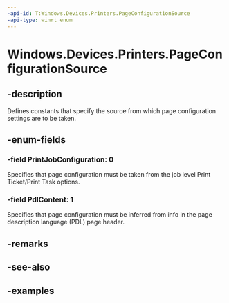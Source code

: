 ```yaml
---
-api-id: T:Windows.Devices.Printers.PageConfigurationSource
-api-type: winrt enum
---
```


# Windows.Devices.Printers.PageConfigurationSource

<!--
public enum PageConfigurationSource
-->


## -description

Defines constants that specify the source from which page configuration settings are to be taken.

## -enum-fields

### -field PrintJobConfiguration: 0

Specifies that page configuration must be taken from the job level Print Ticket/Print Task options.

### -field PdlContent: 1

Specifies that page configuration must be inferred from info in the page description language (PDL) page header.

## -remarks

## -see-also

## -examples
